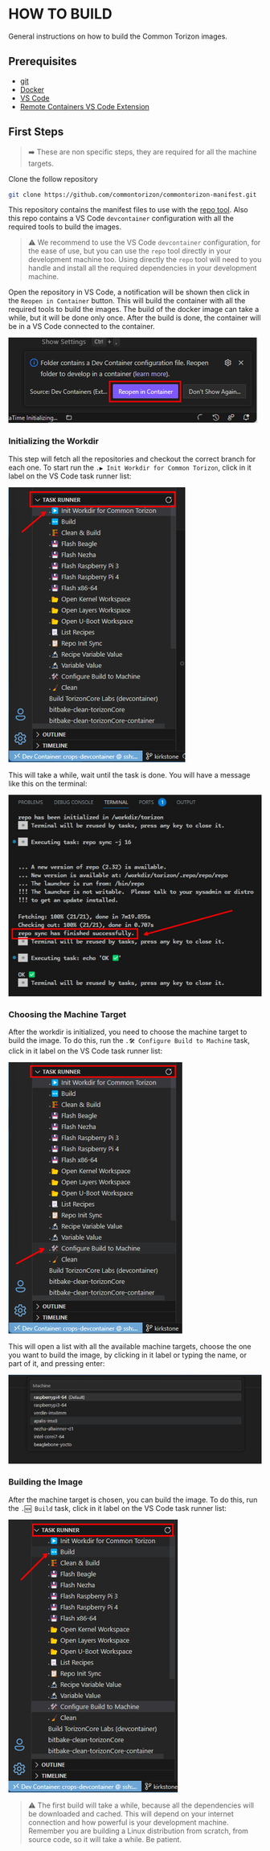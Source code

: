 # HOW TO BUILD

General instructions on how to build the Common Torizon images.

## Prerequisites

- [git](https://git-scm.com/)
- [Docker](https://docs.docker.com/install/)
- [VS Code](https://code.visualstudio.com/)
- [Remote Containers VS Code Extension](https://marketplace.visualstudio.com/items?itemName=ms-vscode-remote.remote-containers)

## First Steps

> ➡️ These are non specific steps, they are required for all the machine targets.

Clone the follow repository

```bash
git clone https://github.com/commontorizon/commontorizon-manifest.git
```

This repository contains the manifest files to use with the [repo tool](https://gerrit.googlesource.com/git-repo/). Also this repo contains a VS Code `devcontainer` configuration with all the required tools to build the images.

> ⚠️ We recommend to use the VS Code `devcontainer` configuration, for the ease of use, but you can use the `repo` tool directly in your development machine too. Using directly the `repo` tool will need to you handle and install all the required dependencies in your development machine.

Open the repository in VS Code, a notification will be shown then click in the `Reopen in Container` button. This will build the container with all the required tools to build the images. The build of the docker image can take a while, but it will be done only once. After the build is done, the container will be in a VS Code connected to the container.

![Reopen in container](./assets/img/reopenInContainer.jpg)

### Initializing the Workdir

This step will fetch all the repositories and checkout the correct branch for each one. To start run the `.▶️ Init Workdir for Common Torizon`, click in it label on the VS Code task runner list:

![Init workdir for common torizon](./assets/img/taskRunnerInitWorkdir.jpg)

This will take a while, wait until the task is done. You will have a message like this on the terminal:

![repo sync successful](./assets/img/repoSyncOk.jpg)

### Choosing the Machine Target

After the workdir is initialized, you need to choose the machine target to build the image. To do this, run the `.🛠️ Configure Build to Machine` task, click in it label on the VS Code task runner list:

![configure build to machine](./assets/img/configureBuildToMachine.jpg)

This will open a list with all the available machine targets, choose the one you want to build the image, by clicking in it label or typing the name, or part of it, and pressing enter:

![choose machine target](./assets/img/chooseMachineTobuild.jpg)

### Building the Image

After the machine target is chosen, you can build the image. To do this, run the `.🆕 Build` task, click in it label on the VS Code task runner list:

![build image](./assets/img/buildImage.jpg)

> ⚠️ The first build will take a while, because all the dependencies will be downloaded and cached. This will depend on your internet connection and how powerful is your development machine. Remember you are building a Linux distribution from scratch, from source code, so it will take a while. Be patient.
